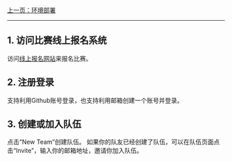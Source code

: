 [上一页：环境部署](https://seekerxc.github.io/#/install)

---

## 1. 访问比赛线上报名系统
访问[线上报名网站](http://161.189.217.21:3000/)来报名比赛。

## 2. 注册登录
支持利用Github账号登录，也支持利用邮箱创建一个账号并登录。

## 3. 创建或加入队伍
点击“New Team”创建队伍。
如果你的队友已经创建了队伍，可以在队伍页面点击“Invite”，输入你的邮箱地址，邀请你加入队伍。

